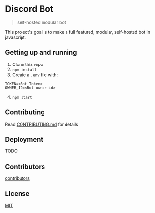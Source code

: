 # Discord Bot

> self-hosted modular bot

This project's goal is to make a full featured, modular, self-hosted bot in javascript.

## Getting up and running
1. Clone this repo
2. `npm install`
3. Create a `.env` file with:
```
TOKEN=<Bot Token>
OWNER_ID=<Bot owner id>
```
4. `npm start`

## Contributing

Read [CONTRIBUTING.md](CONTRIBUTING.md) for details

## Deployment
TODO 

## Contributors

[contributors](https://github.com/campDevs/DiscordBot/contributors)

## License

[MIT](LICENSE.md)
